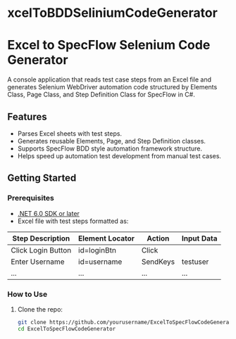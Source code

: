 # xcelToBDDSeliniumCodeGenerator
# Excel to SpecFlow Selenium Code Generator

A console application that reads test case steps from an Excel file and generates Selenium WebDriver automation code structured by Elements Class, Page Class, and Step Definition Class for SpecFlow in C#.

## Features

- Parses Excel sheets with test steps.
- Generates reusable Elements, Page, and Step Definition classes.
- Supports SpecFlow BDD style automation framework structure.
- Helps speed up automation test development from manual test cases.

## Getting Started

### Prerequisites

- [.NET 6.0 SDK or later](https://dotnet.microsoft.com/download)
- Excel file with test steps formatted as:

| Step Description      | Element Locator | Action | Input Data |
|-----------------------|-----------------|--------|------------|
| Click Login Button     | id=loginBtn     | Click  |            |
| Enter Username        | id=username     | SendKeys | testuser  |
| ...                   | ...             | ...    | ...        |

### How to Use

1. Clone the repo:
   ```bash
   git clone https://github.com/yourusername/ExcelToSpecFlowCodeGenerator.git
   cd ExcelToSpecFlowCodeGenerator
